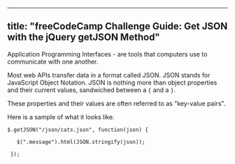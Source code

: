 
---
title: "freeCodeCamp Challenge Guide: Get JSON with the jQuery getJSON Method"
---

Application Programming Interfaces - are tools that computers use to communicate with one another.

Most web APIs transfer data in a format called JSON. JSON stands for JavaScript Object Notation. JSON is nothing more than object properties and their current values, sandwiched between a `{` and a `}`.

These properties and their values are often referred to as "key-value pairs".

Here is a sample of what it looks like.

    $.getJSON("/json/cats.json", function(json) {

       $(".message").html(JSON.stringify(json));

     });
